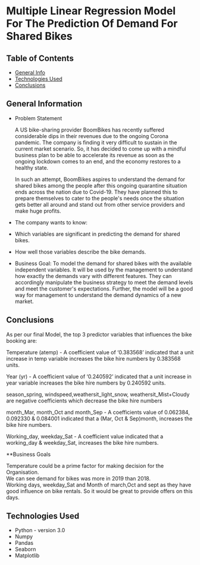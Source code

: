 # Multiple Linear Regression Model For The Prediction Of Demand For Shared Bikes
 


## Table of Contents
* [General Info](#general-information)
* [Technologies Used](#technologies-used)
* [Conclusions](#conclusions)




## General Information

* Problem Statement

  A US bike-sharing provider BoomBikes has recently suffered considerable dips in their revenues due to the ongoing Corona pandemic. The company is finding it very difficult to sustain in the current market scenario. So, it has decided to come up with a mindful business plan to be able to accelerate its revenue as soon as the ongoing lockdown comes to an end, and the economy restores to a healthy state.

  In such an attempt, BoomBikes aspires to understand the demand for shared bikes among the people after this ongoing quarantine situation ends across the nation due to Covid-19. They have planned this to prepare themselves to cater to the people's needs once the situation gets better all around and stand out from other service providers and make huge profits.

* The company wants to know:

* Which variables are significant in predicting the demand for shared bikes.
* How well those variables describe the bike demands.

* Business Goal:
To model the demand for shared bikes with the available independent variables. It will be used by the management to understand how exactly the demands vary with different features. They can accordingly manipulate the business strategy to meet the demand levels and meet the customer's expectations. Further, the model will be a good way for management to understand the demand dynamics of a new market.

## Conclusions

As per our final Model, the top 3 predictor variables that influences the bike booking are:

Temperature (atemp) - A coefficient value of ‘0.383568’ indicated that a unit increase in temp variable increases the bike hire numbers by 0.383568 units.

Year (yr) - A coefficient value of ‘0.240592’ indicated that a unit increase in year variable increases the bike hire numbers by 0.240592 units.

season_spring, windspeed,weathersit_light_snow, weathersit_Mist+Cloudy are negative coefficients which decrease the bike hire numbers

month_Mar, month_Oct and month_Sep - A coefficients value of 0.062384, 0.092330 & 0.084001 indicated that a (Mar, Oct & Sep)month, increases the bike hire numbers.

Working_day, weekday_Sat - A coefficient value indicated that a working_day & weekday_Sat, increases the bike hire numbers.

**Business Goals

Temperature could be a prime factor for making decision for the Organisation. <br>
We can see demand for bikes was more in 2019 than 2018. <br>
Working days, weekday_Sat and Month of march,Oct and sept as they have good influence on bike rentals. So it would be great to provide offers on this days.

## Technologies Used

- Python - version 3.0
- Numpy
- Pandas
- Seaborn
- Matplotlib
